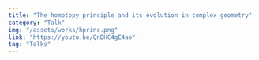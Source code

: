 ```yaml
---
title: "The homotopy principle and its evolution in complex geometry"
category: "Talk"
img: "/assets/works/hprinc.png"
link: "https://youtu.be/QnDHC4gE4ao"
tag: "Talks"
---
```

